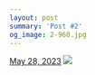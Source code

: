 ```yaml
---
layout: post
summary: 'Post #2'
og_image: 2-960.jpg
---
```


<p>
  <time>
    <a href="/2">May 28, 2023</a>
  </time>
  <a href="/2">
    <img src="{{ site.assets_url }}/2-480.jpg" srcset="{{ site.assets_url }}/2-240.jpg 240w, {{ site.assets_url }}/2-480.jpg 480w, {{ site.assets_url }}/2-720.jpg 720w, {{ site.assets_url }}/2-960.jpg 960w" sizes="(min-width: 700px) 50vw, calc(100vw - 2rem)" />
  </a>
</p>
